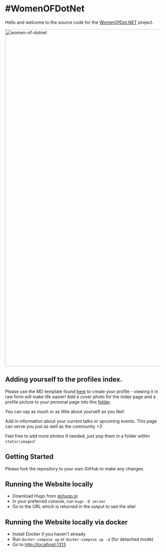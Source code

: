 # #WomenOFDotNet
Hello and welcome to the source code for the [WomenOfDot.NET](https://womenofdot.net) project.

<img width="1091" alt="women-of-dotnet" src="https://user-images.githubusercontent.com/4635843/127243469-bcc01cfb-8ce9-430b-b82d-368a4509dc3f.png">


## Adding yourself to the profiles index.

Please use the MD template found [here](https://github.com/Layla-P/WomenOfDotNet/blob/main/content/profiles/template-please-copy.md) to create your profile - viewing it in raw form will make life easier!
Add a cover photo for the index page and a profile picture to your personal page into this [folder](https://github.com/Layla-P/WomenOfDotNet/tree/main/static/images/profile-pictures).

You can say as much or as little about yourself as you like!

Add in information about your current talks or upcoming events. This page can serve you just as well as the community <3

Feel free to add more photos if needed, just pop them in a folder within `static\images`!

## Getting Started

Please fork the repository to your own GitHub to make any changes.

## Running the Website locally

- Download Hugo from [gohugo.io](https://gohugo.io/)
- In your preferred console, run `hugo -D server`
- Go to the URL which is returned in the output to see the site!

## Running the Website locally via docker

- Install Docker if you haven't already
- Run `docker-compose up` or `docker-compose up -d` (for detached mode) 
- Go to [http://localhost:1313](http://localhost:1313)